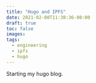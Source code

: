 ```yaml
---
title: "Hugo and IPFS"
date: 2021-02-08T11:38:36-08:00
draft: true
toc: false
images:
tags:
  - engineering
  - ipfs
  - hugo
---
```


Starting my hugo blog.
